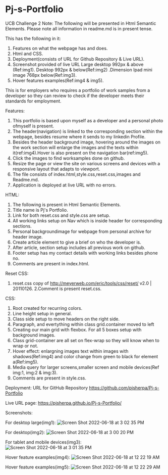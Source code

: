 # Pj-s-Portfolio
UCB Challenge 2
Note:
The following will be presented in Html Semantic Elements.
Please note all information in readme.md is in present tense.

This has the following in it:

1. Features on what the webpage has and does.
2. Html and CSS.
3. Deployment(consists of URL for Github Repository & Live URL). 
4. Screenshot provided of live URL Large desktop 992px & above (Ref:img1). Desktop 992px & below(Ref:img2) .Dimension Ipad mini image 768px below(Ref:img3).
5. Hover features examples(Ref:img4 & img5).

This is for employers who requires a portfolio of work samples from a developer so they can review to check if the developer meets their standards for employment.

Features:

1. This portfolio is based upon myself as a developer and a personal photo ofmyself is present. 
2. The header(navigation) is linked to the corresponding section within the webpage, besides resume where it sends to my linkedin Profile.
3. Besides the header background image, hovering around the images on the work section will enlarge the images and the texts within it(ref:img4).Hover is also present on the navigation bar(ref:img5).
4. Click the images to find worksamples done on github.
5. Resize the page or view the site on various screens and devices with a responsive layout that adapts to viewport.
6. The file consists of index.html,style.css,reset.css,images and Readme.md.
7. Application is deployed at live URL with no errors.

HTML:

1. The following is present in Html Semantic Elements.
2. Title name is Pj's Portfolio.
3. Link for both reset.css and style.css are setup.
4. All working links setup on Nav which is inside header for corresponding sections.
5. Personal backgroundimage for webpage from personal archive for header image.
6. Create article element to give a brief on who the developer is.
7. After article, section setup includes all previous work on github.
8. Footer setup has my contact details with working links besides phone no.
9. Comments are present in index.html.

Reset CSS:
1. reset.css copy of http://meyerweb.com/eric/tools/css/reset/ 
   v2.0 | 20110126.
2.Comment is present reset.css.

CSS:

1. Root created for recurring colors.
2. Line height setup in general.
3. Class side setup to move headers on the right side.
4. Paragraph, and evertything within class grid.container moved to left
5. Creating our main grid with flexbox. For all 5 boxes setup with background images.
6. Class grid-container are all set on flex-wrap so they will know when to wrap or not.
7. Hover effect: enlargning images text within images with shadows(Ref:img4) and color change from green to black for element a(Ref:img5).
8. Media query for larger screens,smaller screen and mobile devices(Ref img:1, img:2 & img:3).
9. Comments are present in style.css.

Deployment: URL for GitHub Repository https://github.com/pjsherpa/Pj-s-Portfolio

Live URL page: https://pjsherpa.github.io/Pj-s-Portfolio/

Screenshots:

For desktop large(img1):
![Screen Shot 2022-06-18 at 3 02 35 PM](https://user-images.githubusercontent.com/105903416/174458336-aefeb14a-499c-4d16-9e12-908f9dccb495.png)


For desktop(img2):
![Screen Shot 2022-06-18 at 3 00 20 PM](https://user-images.githubusercontent.com/105903416/174458342-e265945d-8073-400b-9353-58daf7998587.png)




For tablet and mobile devices(img3):
![Screen Shot 2022-06-18 at 3 01 35 PM](https://user-images.githubusercontent.com/105903416/174458344-d7fb6b05-cf2d-46a1-8d3b-67a5661b6e27.png)




Hover feature examples(img4):
![Screen Shot 2022-06-18 at 12 22 19 AM](https://user-images.githubusercontent.com/105903416/174427631-82421a8f-4e7c-43f5-9baf-043204253cbd.png)
 
 

Hover feature examples(img5):
![Screen Shot 2022-06-18 at 12 22 29 AM](https://user-images.githubusercontent.com/105903416/174427634-267869de-00e6-4666-a65d-7c47fbba914b.png)



